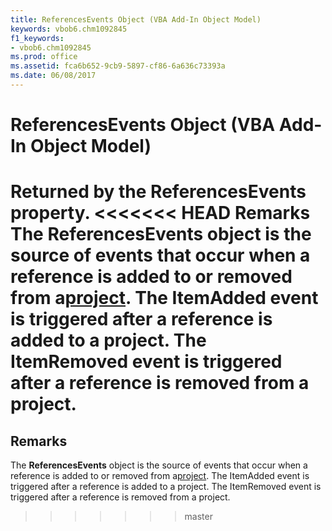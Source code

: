 ```yaml
---
title: ReferencesEvents Object (VBA Add-In Object Model)
keywords: vbob6.chm1092845
f1_keywords:
- vbob6.chm1092845
ms.prod: office
ms.assetid: fca6b652-9cb9-5897-cf86-6a636c73393a
ms.date: 06/08/2017
---
```



# ReferencesEvents Object (VBA Add-In Object Model)



Returned by the  **ReferencesEvents** property.
<<<<<<< HEAD
 **Remarks**
The  **ReferencesEvents** object is the source of events that occur when a reference is added to or removed from a[project](../../Glossary/vbe-glossary.md). The ItemAdded event is triggered after a reference is added to a project. The ItemRemoved event is triggered after a reference is removed from a project.
=======

## Remarks

The  **ReferencesEvents** object is the source of events that occur when a reference is added to or removed from a[project](../../Glossary/vbe-glossary.md#project). The ItemAdded event is triggered after a reference is added to a project. The ItemRemoved event is triggered after a reference is removed from a project.
>>>>>>> master

